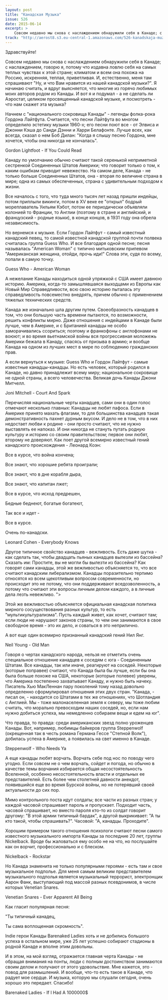 ```yaml
---
layout: post
title: "Канадская Музыка"
issue: 526
date: 2015-06-14
excerpt: >
    Совсем недавно мы снова с наслаждением обнаружили себя в Канаде; с наслаждением, говорю я, потому что издавна ловлю себя на самых теплых чувствах к этой стране; климатом и всем она похожа на Россию, искренняя, теплая, приветливая. И, естественно, меня там спрашивают "Ну, и что Вам нравится из нашей канадской музыки?". Я начинаю считать, и вдруг выясняется, что многие из горячо любимых моих авторов родом из Канады. И вот я и подумал - а не сделать ли Аэростат, целиком просвященный канадской музыке, и посмотреть - что нам скажет эта музыка?
track: "http://aerost8.s3.eu-central-1.amazonaws.com/526-kanadskaja-muzyka.mp3"
---
```


Здравствуйте!

Совсем недавно мы снова с наслаждением обнаружили себя в Канаде; с наслаждением, говорю я, потому что издавна ловлю себя на самых теплых чувствах к этой стране; климатом и всем она похожа на Россию, искренняя, теплая, приветливая. И, естественно, меня там спрашивают "Ну, и что Вам нравится из нашей канадской музыки?". Я начинаю считать, и вдруг выясняется, что многие из горячо любимых моих авторов родом из Канады. И вот я и подумал - а не сделать ли Аэростат, целиком просвященный канадской музыке, и посмотреть - что нам скажет эта музыка?

Начнем с "национального сокровища Канады" - легенды фолка-рока Гордона Лайтфута. Считается, что песни Лайтфута во многом определило эстетику музыки 1960-х; его песни поют все - от Элвиса и Джонни Кэша до Санди Дэнни и Харри Белафонте. Лучше всех, как всегда, сказал о нем Боб Дилан: "Когда я слышу песню Гордона, мне хочется, чтобы она никогда не кончалась".

Gordon Lightfoot - If You Could Read

Канаду по умолчанию обычно считают такой серенькой неприметной сестренкой Соединенных Штатов Америки; что говорит только о том, к каким ошибкам приводит невежество. На самом деле, Канада - не только больше Соединенных Штатов, она - вторая по величине страна в мире; одна из самых обеспеченных, страна с удивительным подходом к жизни.

Все началось с того, что туда много тысяч лет назад пришли индейцы, потом приплыли викинги, потом в XV веке ее "открыл" бодрый мореплаватель Уильям Кэбот, потом ее периодически объявляли колонией то Франции, то Англии (поэтому в стране и английский, и французский - родные языки), в конце концов, в 1931 году она обрела независимость.

Но вернемся к музыке. Если Гордон Лайтфут - самый известный канадский певец, то самой известной канадской группой почти полвека считалась группа Guess Who. И все благодаря одной песне; песня называлась "American Woman" с типично митьковским припевом "Американская женщина, отойди, прочь иди!" Слова эти, судя по всему, попали в самую точку.

Guess Who - American Woman

А нежелание Канады находиться одной упряжкой с США имеет давнюю историю. Америка, когда-то замышлявшаяся выходцами из Европы как Новый Мир Справедливости, всю свою историю пыталась эту справедливость повсеместно внедрять, причем обычно с применением тяжелых технических средств.

Канада же изначально шла другим путем. Своеобразность канадцев в том, что они большую часть времени пытаются, по возможности, решить конфликты мирно. Даже отношения с индейцами в Канаде были лучше, чем в Америке, и с Британией канадцы не особо заморачивались ссориться; поэтому и франкофоны с англофонами не воюют; и во время вьетнамской войны вся прогрессивная моложежь Америки бежала в Канаду, спасясь от призыва в армию; и вообще Канада на одном из лучших мест в мире по соблюдению гражданских прав.

А если вернуться к музыке: Guess Who и Гордон Лайтфут - самые известные канадцы-канадцы. Но есть человек, который родился в Канаде, но давно принадлежит всему миру; национальное сокровище не одной страны, а всего человечества. Великая дочь Канады Джони Митчелл.

Joni Mitchell - Court And Spark

Перечисляя национальные черты канадцев, сами они в один голос отмечают несколько главных: Канадцы не любят пафоса. Если в Америке принято махать флагами, то для большинства канадцев такая демонстративность пахнет дурным вкусом. И дело не в том, что в них недостает любви к родине - они просто считают, что не нужно выставлять ее напоказ. И они никогда не стануть путать родную культуру и историю со своим правительством; первое они любят, второму не доверяют. Как поет другой всемирно известный гений канадского происхождения - Леонард Коэн:

Все в курсе, что война кончена;

Все знают, что хорошие ребята проиграли;

Все знают, что в дне корабля дыра,

Все знают, что капитан лжет;

Все в курсе, что исход предрешен,

Бедные беднеют, богатые богатеют,

Так все и идет -

Все в курсе.

Очень по-канадски.

Leonard Cohen - Everybody Knows

Другое типичное свойство канадцев - вежливость. Есть даже шутка - как сделать так, чтобы двадцать пьяных канадцев вылезли из бассейна? Сказать им: Простите, вы не могли бы вылезти из бассейна? Как говорят сами канадцы, этой же вежливостью объясняется то, что все считают канадским либерализмом. Канадцы поразительно терпимо относятся ко всем щекотливым вопросом современности, но происходит это не потому, что они поддерживают вседозволенность, а потому что считают эти вопросы личным делом каждого, а в личные дела лезть невежливо. ">

Этой же вежливостью объясняется официальная канадская политика мирного сосуществования разных культур, то есть "мультикультурализма". Пусть каждый живет, как хочет, считают там; если люди не нарушают законов страны, то чем они занимаются в свое свободное время - это их дело, и соваться в это неприлично.

А вот еще один всемирно признанный канадский гений Нил Янг.

Neil Young - Old Man

Говоря о чертах канадского народа, нельзя не отметить очень специальное отношение канадцев к соседям с юга - Соединенным Штатам. Все канадцы, так или иначе, реагируют на соседей. Некоторые (которые поправее) считают, что Канада была бы лучше, если бы она была больше похоже на США, некоторые (которые полевее) уверены, что Америка постепенно захватывает Канаду, и нужно быть начеку. Писатель Хью МакЛеннан пару поколений тому назад довольно определенно сформулировал отношения этих двух стран. "Канада, - писал он, - находится со Штатами в тех же отношениях, что Шотландия с Англией. Мы - тоже малонаселенная земля к северу, мы тоже любим считать, что морально превосходим наших соседей, но, если нам нужно добиться успеха, мы немедленно собираем вещи и едем на юг".

Что правда, то правда: среди американских звезд полно уроженцев Канады. Вот, например, любимцы байкеров группа Steppenwolf (окрещенная так в честь романа Германа Гессе "Степной Волк"), добилась успеха в Америке, а появилась на свет именно в Канаде.

Steppenwolf - Who Needs Ya

А еще канадцы любят ворчать. Ворчать себе под нос по поводу чего угодно. Если совсем не о чем ворчать, сойдет и погода, но обычно в качестве темы ворчания избирается общая несостоятельность Вселенной, особенно несостоятельность власти и отдельных ее представителей. Есть более чем столетней давности анекдот, появившийся еще во время Бурской войны, но не потерявший своей актуальности до сих пор.

Мимо контрольного поста идут солдаты; все части из разных стран; у каждой часовой спрашивает пароль и пропускает. Подходит часть, часовой спрашивает, но вместо пароля кто-то из солдат говорит другому: "В этой армии типичный бардак", а другой выкрикивает: "А ты кто такой, чтобы спрашивать?". Часовой: "А, канадцы. Проходите".

Хорошим примером такого отношения психологи считают песни самого известного музыкального импорта Канады за последние 20 лет, группы Nickelback. Вроде бы жаловаться ему особо не на что, но послушайте как он ворчит, профессионально и с блеском.

Nickelback - Rockstar

Но Канада знаменита не только популярными героями - есть там и свое музыкальное подполье. Для меня самым великим представителем музыкального подполья является музыкальный террорист, электронщик Аарон Фанк, выступающий под массой разных псевдонимов, в числе которых Venetian Snares.

Venetian Snares - Ever Apparent All Being

Как гласит популярная песня:

"Ты типичный канадец,

Ты сама воплощенная скромность".

Indie герои Канады Barenaked Ladies хоть и не добились большого успеха в остальном мире, уже 25 лет успешно собирают стадионы в родной Канаде и вполне этим довольны.

И в этом, на мой взгляд, отражается главная черта Канады - не обращая внимания на понты, люди с полным достоинством занимаются своим делом и получают от этого удовольствие. Мне кажется, это - повод для размышлений. И вообще, что-то есть такое в Канаде, что радует мое сердце. И музыка, которую мы слушали сегодня, очень хорошо это передает. Спасибо!

Barenaked Ladies - If I Had A 1000000$
